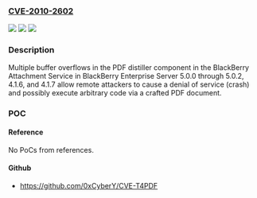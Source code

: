 ### [CVE-2010-2602](https://cve.mitre.org/cgi-bin/cvename.cgi?name=CVE-2010-2602)
![](https://img.shields.io/static/v1?label=Product&message=n%2Fa&color=blue)
![](https://img.shields.io/static/v1?label=Version&message=n%2Fa&color=blue)
![](https://img.shields.io/static/v1?label=Vulnerability&message=n%2Fa&color=brighgreen)

### Description

Multiple buffer overflows in the PDF distiller component in the BlackBerry Attachment Service in BlackBerry Enterprise Server 5.0.0 through 5.0.2, 4.1.6, and 4.1.7 allow remote attackers to cause a denial of service (crash) and possibly execute arbitrary code via a crafted PDF document.

### POC

#### Reference
No PoCs from references.

#### Github
- https://github.com/0xCyberY/CVE-T4PDF

